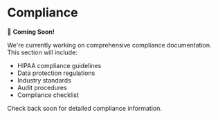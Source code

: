 # Compliance

🚧 **Coming Soon!**

We're currently working on comprehensive compliance documentation. This section will include:

- HIPAA compliance guidelines
- Data protection regulations
- Industry standards
- Audit procedures
- Compliance checklist

Check back soon for detailed compliance information.

